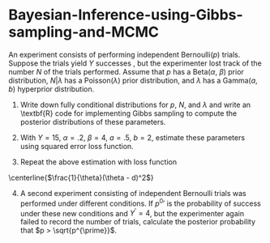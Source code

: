 # Bayesian-Inference-using-Gibbs-sampling-and-MCMC

An experiment consists of performing independent Bernoulli($p$) trials. Suppose the trials yield
$Y$ successes , but the experimenter lost track of the number $N$ of the trials performed. Assume
that $p$ has a Beta($\alpha$, $\beta$) prior distribution, $N|\lambda$ has a Poisson($\lambda$) prior distribution, and $\lambda$ has a Gamma($a$, $b$) hyperprior distribution.
  
1. Write down fully conditional distributions for $p$, $N$, and $\lambda$ and write an \textbf{R} code for implementing Gibbs sampling to compute the posterior distributions of these parameters.  
  
2. With $Y = 15$, $\alpha = .2$, $\beta = 4$, $a = .5$, $b = 2$, estimate these parameters using squared error loss function.    
    
3. Repeat the above estimation with loss function  
  
\centerline{$\frac{1}{\theta}(\theta - d)^2$}  
  
4. A second experiment consisting of independent Bernoulli trials was performed under different
conditions. If $p^{0}\prime$ is the probability of success under these new conditions and $Y^{\prime} = 4$, but the experimenter again failed to record the number of trials, calculate the posterior probability that $p > \sqrt{p^{\prime}}$.
